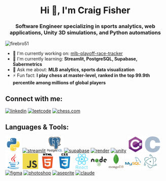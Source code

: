 <h1 align="center">Hi 👋, I'm Craig Fisher</h1>

<h3 align="center">Software Engineer specializing in sports analytics, web applications, Unity 3D simulations, and Python automations</h3>

<p align="left"> <img src="https://komarev.com/ghpvc/?username=firebro51&label=Profile%20views&color=0e75b6&style=flat" alt="firebro51" /> </p>

- 🔭 I'm currently working on: [mlb-playoff-race-tracker](https://github.com/Firebro51/mlb-playoff-race-tracker)
- 🌱 I'm currently learning: **Streamlit, PostgreSQL, Supabase, Sabermetrics**
- 💬 Ask me about: **MLB analytics, sports data visualization**
- ⚡ Fun fact: **I play chess at master-level, ranked in the top 99.9th percentile among millions of global players**

<div align="left">

## Connect with me:
<p align="left">
<a href="https://linkedin.com/in/craigfisher-dev" target="blank"><img src="https://raw.githubusercontent.com/rahuldkjain/github-profile-readme-generator/master/src/images/icons/Social/linked-in-alt.svg" alt="linkedin" height="40" width="50" /></a>
<a href="https://www.leetcode.com/firebro51" target="blank"><img src="https://raw.githubusercontent.com/rahuldkjain/github-profile-readme-generator/master/src/images/icons/Social/leet-code.svg" alt="leetcode" height="36" width="48" /></a>
<a href="https://www.chess.com/stats/live/rapid/firebro51/0" target="blank"><img src="https://i.ibb.co/ccDPDRxc/chesscom-logo-pawn.png" alt="chess.com" height="40" width="27"/></a>
</p>

## Languages & Tools:

<p align="left">
<!-- Data Science & Analytics -->
<a href="https://www.python.org" target="_blank" rel="noreferrer"><img src="https://raw.githubusercontent.com/devicons/devicon/master/icons/python/python-original.svg" alt="python" width="50" height="50"/></a>
<a href="https://streamlit.io/" target="_blank" rel="noreferrer"><img src="https://streamlit.io/images/brand/streamlit-mark-color.png" alt="streamlit" width="50" height="50"/></a>
<a href="https://www.postgresql.org" target="_blank" rel="noreferrer"><img src="https://raw.githubusercontent.com/devicons/devicon/master/icons/postgresql/postgresql-original-wordmark.svg" alt="postgresql" width="50" height="50"/></a>
<a href="https://supabase.com/" target="_blank" rel="noreferrer"><img src="https://www.vectorlogo.zone/logos/supabase/supabase-icon.svg" alt="supabase" width="50" height="50"/></a>
<a href="https://render.com/" target="_blank" rel="noreferrer"><img src="https://i.ibb.co/5QVd7HS/render-seeklogo.png" alt="render" width="50" height="50"/></a>
<!-- Game Development -->
<a href="https://unity.com/" target="_blank" rel="noreferrer"><img src="https://www.vectorlogo.zone/logos/unity3d/unity3d-icon.svg" alt="unity" width="50" height="50"/></a>
<!-- Other Programming Languages -->
<a href="https://www.w3schools.com/cs/" target="_blank" rel="noreferrer"><img src="https://raw.githubusercontent.com/devicons/devicon/master/icons/csharp/csharp-original.svg" alt="csharp" width="50" height="50"/></a>
<a href="https://www.cprogramming.com/" target="_blank" rel="noreferrer"><img src="https://raw.githubusercontent.com/devicons/devicon/master/icons/c/c-original.svg" alt="c" width="50" height="50"/></a>
<a href="https://www.java.com" target="_blank" rel="noreferrer"><img src="https://raw.githubusercontent.com/devicons/devicon/master/icons/java/java-original.svg" alt="java" width="50" height="50"/></a>
<a href="https://developer.mozilla.org/en-US/docs/Web/JavaScript" target="_blank" rel="noreferrer"><img src="https://raw.githubusercontent.com/devicons/devicon/master/icons/javascript/javascript-original.svg" alt="javascript" width="50" height="50"/></a>
<!-- Web Development -->
<a href="https://www.w3.org/html/" target="_blank" rel="noreferrer"><img src="https://raw.githubusercontent.com/devicons/devicon/master/icons/html5/html5-original-wordmark.svg" alt="html5" width="50" height="50"/></a>
<a href="https://www.w3schools.com/css/" target="_blank" rel="noreferrer"><img src="https://raw.githubusercontent.com/devicons/devicon/master/icons/css3/css3-original-wordmark.svg" alt="css3" width="50" height="50"/></a>
<a href="https://reactjs.org/" target="_blank" rel="noreferrer"><img src="https://raw.githubusercontent.com/devicons/devicon/master/icons/react/react-original-wordmark.svg" alt="react" width="50" height="50"/></a>
<a href="https://nodejs.org" target="_blank" rel="noreferrer"><img src="https://raw.githubusercontent.com/devicons/devicon/master/icons/nodejs/nodejs-original-wordmark.svg" alt="nodejs" width="50" height="50"/></a>
<!-- Databases & Other Tools -->
<a href="https://www.mongodb.com/" target="_blank" rel="noreferrer"><img src="https://raw.githubusercontent.com/devicons/devicon/master/icons/mongodb/mongodb-original-wordmark.svg" alt="mongodb" width="50" height="50"/></a>
<a href="https://www.mysql.com/" target="_blank" rel="noreferrer"><img src="https://raw.githubusercontent.com/devicons/devicon/master/icons/mysql/mysql-original-wordmark.svg" alt="mysql" width="50" height="50"/></a>
<a href="https://www.electronjs.org" target="_blank" rel="noreferrer"><img src="https://raw.githubusercontent.com/devicons/devicon/master/icons/electron/electron-original.svg" alt="electron" width="50" height="50"/></a>
<!-- Design & Creative Tools -->
<a href="https://www.figma.com/" target="_blank" rel="noreferrer"><img src="https://cdn.jsdelivr.net/gh/devicons/devicon@latest/icons/figma/figma-original.svg" alt="figma" width="50" height="50"/></a>
<a href="https://www.photoshop.com/en" target="_blank" rel="noreferrer"><img src="https://cdn.jsdelivr.net/gh/devicons/devicon@latest/icons/photoshop/photoshop-original.svg" alt="photoshop" width="50" height="50"/></a>
<a href="https://www.aseprite.org/" target="_blank" rel="noreferrer"><img src="https://i.ibb.co/d0BFCHgD/aseprite-seeklogo.png" alt="aseprite" width="47" height="50"/></a>
<!-- AI Tools -->
<a href="https://www.anthropic.com/claude" target="_blank" rel="noreferrer"><img src="https://i.ibb.co/qMqX32B3/claude-ai-icon.png" alt="claude" width="47" height="50"/></a>
</p>

</div>
